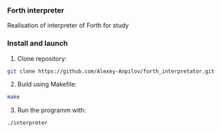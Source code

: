 ### Forth interpreter
Realisation of interpreter of Forth for study
### Install and launch
1. Clone repository:
```bash
git clone https://github.com/Alexey-Anpilov/forth_interpretator.git
```
2. Build using Makefile:
```bash
make
```
3. Run the programm with:
```bash
./interpreter
```
